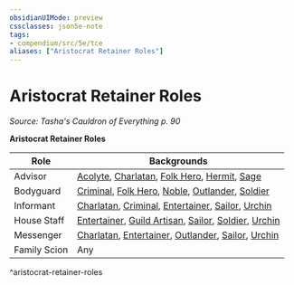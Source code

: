 ```yaml
---
obsidianUIMode: preview
cssclasses: json5e-note
tags:
- compendium/src/5e/tce
aliases: ["Aristocrat Retainer Roles"]
---
```

# Aristocrat Retainer Roles
*Source: Tasha's Cauldron of Everything p. 90* 

**Aristocrat Retainer Roles**

| Role | Backgrounds |
|------|-------------|
| Advisor | [Acolyte](/3-Mechanics/CLI/backgrounds/acolyte.md), [Charlatan](/3-Mechanics/CLI/backgrounds/charlatan.md), [Folk Hero](/3-Mechanics/CLI/backgrounds/folk-hero.md), [Hermit](/3-Mechanics/CLI/backgrounds/hermit.md), [Sage](/3-Mechanics/CLI/backgrounds/sage.md) |
| Bodyguard | [Criminal](/3-Mechanics/CLI/backgrounds/criminal.md), [Folk Hero](/3-Mechanics/CLI/backgrounds/folk-hero.md), [Noble](/3-Mechanics/CLI/backgrounds/noble.md), [Outlander](/3-Mechanics/CLI/backgrounds/outlander.md), [Soldier](/3-Mechanics/CLI/backgrounds/soldier.md) |
| Informant | [Charlatan](/3-Mechanics/CLI/backgrounds/charlatan.md), [Criminal](/3-Mechanics/CLI/backgrounds/criminal.md), [Entertainer](/3-Mechanics/CLI/backgrounds/entertainer.md), [Sailor](/3-Mechanics/CLI/backgrounds/sailor.md), [Urchin](/3-Mechanics/CLI/backgrounds/urchin.md) |
| House Staff | [Entertainer](/3-Mechanics/CLI/backgrounds/entertainer.md), [Guild Artisan](/3-Mechanics/CLI/backgrounds/guild-artisan.md), [Sailor](/3-Mechanics/CLI/backgrounds/sailor.md), [Soldier](/3-Mechanics/CLI/backgrounds/soldier.md), [Urchin](/3-Mechanics/CLI/backgrounds/urchin.md) |
| Messenger | [Charlatan](/3-Mechanics/CLI/backgrounds/charlatan.md), [Entertainer](/3-Mechanics/CLI/backgrounds/entertainer.md), [Outlander](/3-Mechanics/CLI/backgrounds/outlander.md), [Sailor](/3-Mechanics/CLI/backgrounds/sailor.md), [Urchin](/3-Mechanics/CLI/backgrounds/urchin.md) |
| Family Scion | Any |
^aristocrat-retainer-roles